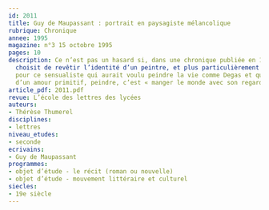 ```yaml
---
id: 2011
title: Guy de Maupassant : portrait en paysagiste mélancolique
rubrique: Chronique
annee: 1995
magazine: n°3 15 octobre 1995
pages: 10
description: Ce n’est pas un hasard si, dans une chronique publiée en 1886, Maupassant
  choisit de revêtir l’identité d’un peintre, et plus particulièrement d’un paysagiste :
  pour ce sensualiste qui aurait voulu peindre la vie comme Degas et qui aime la nature
  d’un amour primitif, peindre, c’est « manger le monde avec son regard ».
article_pdf: 2011.pdf
revue: L’école des lettres des lycées
auteurs:
- Thérèse Thumerel
disciplines:
- lettres
niveau_etudes:
- seconde
ecrivains:
- Guy de Maupassant
programmes:
- objet d’étude - le récit (roman ou nouvelle)
- objet d’étude - mouvement littéraire et culturel
siecles:
- 19e siècle
---
```

